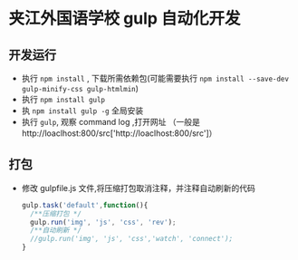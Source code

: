 # 夹江外国语学校 gulp 自动化开发

## 开发运行

* 执行 `npm install` , 下载所需依赖包(可能需要执行 `npm install --save-dev gulp-minify-css gulp-htmlmin`)
* 执行 `npm install gulp`
* 执 `npm install gulp -g`  全局安装
* 执行 `gulp`, 观察 command log ,打开网址 （一般是 http://loaclhost:800/src['http://loaclhost:800/src']）



## 打包

* 修改 gulpfile.js 文件,将压缩打包取消注释，并注释自动刷新的代码
  ```js
  gulp.task('default',function(){
    /**压缩打包 */
    gulp.run('img', 'js', 'css', 'rev');
    /**自动刷新 */
    //gulp.run('img', 'js', 'css','watch', 'connect');
  }
  ```
